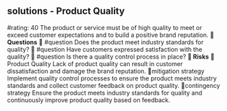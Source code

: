 

## solutions - Product Quality
#rating: 40
The product or service must be of high quality to meet or exceed customer expectations and to build a positive brand reputation.
**💭 Questions**
💭 #question Does the product meet industry standards for quality?
 💭 #question Have customers expressed satisfaction with the quality?
 💭 #question Is there a quality control process in place?
**🚨 Risks**
🚨Product Quality
Lack of product quality can result in customer dissatisfaction and damage the brand reputation.
🚨mitigation strategy
Implement quality control processes to ensure the product meets industry standards and collect customer feedback on product quality.
🚨contingency strategy
Ensure the product meets industry standards for quality and continuously improve product quality based on feedback.




